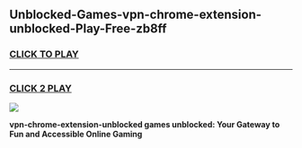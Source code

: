 
## Unblocked-Games-vpn-chrome-extension-unblocked-Play-Free-zb8ff
<h3>
<a href="https://premium76.site?title=vpn-chrome-extension-unblocked&ref=20M">CLICK TO PLAY</a></h3>
<hr>

<h3>
<a href="https://premium76.site?title=vpn-chrome-extension-unblocked&ref=20M">CLICK 2 PLAY</a>
  
</h3>

<a href="https://premium76.site?title=vpn-chrome-extension-unblocked&ref=19M"><img src="https://clearcache.store/games.png"></a>


**vpn-chrome-extension-unblocked games unblocked: Your Gateway to Fun and Accessible Online Gaming**
